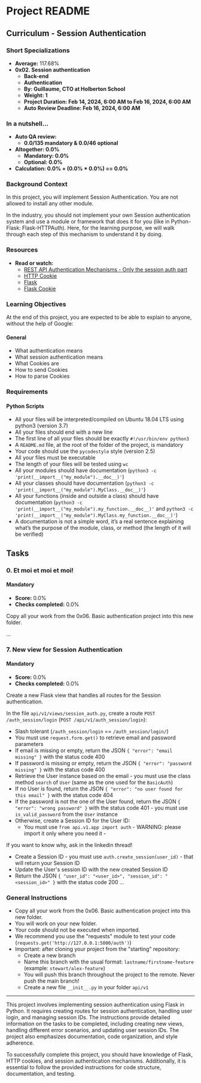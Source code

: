 # Project README

## Curriculum - Session Authentication

### Short Specializations
- **Average:** 117.68%
- **0x02. Session authentication**
  - **Back-end**
  - **Authentication**
  - **By: Guillaume, CTO at Holberton School**
  - **Weight: 1**
  - **Project Duration: Feb 14, 2024, 6:00 AM to Feb 16, 2024, 6:00 AM**
  - **Auto Review Deadline: Feb 16, 2024, 6:00 AM**

### In a nutshell…
- **Auto QA review:**
  - **0.0/135 mandatory & 0.0/46 optional**
- **Altogether: 0.0%**
  - **Mandatory: 0.0%**
  - **Optional: 0.0%**
- **Calculation: 0.0% + (0.0% * 0.0%) == 0.0%**

### Background Context
In this project, you will implement Session Authentication. You are not allowed to install any other module.

In the industry, you should not implement your own Session authentication system and use a module or framework that does it for you (like in Python-Flask: Flask-HTTPAuth). Here, for the learning purpose, we will walk through each step of this mechanism to understand it by doing.

### Resources
- **Read or watch:**
  - [REST API Authentication Mechanisms - Only the session auth part](#)
  - [HTTP Cookie](#)
  - [Flask](#)
  - [Flask Cookie](#)

### Learning Objectives
At the end of this project, you are expected to be able to explain to anyone, without the help of Google:
#### General
- What authentication means
- What session authentication means
- What Cookies are
- How to send Cookies
- How to parse Cookies

### Requirements

#### Python Scripts
- All your files will be interpreted/compiled on Ubuntu 18.04 LTS using python3 (version 3.7)
- All your files should end with a new line
- The first line of all your files should be exactly `#!/usr/bin/env python3`
- A `README.md` file, at the root of the folder of the project, is mandatory
- Your code should use the `pycodestyle` style (version 2.5)
- All your files must be executable
- The length of your files will be tested using `wc`
- All your modules should have documentation (`python3 -c 'print(__import__("my_module").__doc__)'`)
- All your classes should have documentation (`python3 -c 'print(__import__("my_module").MyClass.__doc__)'`)
- All your functions (inside and outside a class) should have documentation (`python3 -c 'print(__import__("my_module").my_function.__doc__)'` and `python3 -c 'print(__import__("my_module").MyClass.my_function.__doc__)'`)
- A documentation is not a simple word, it’s a real sentence explaining what’s the purpose of the module, class, or method (the length of it will be verified)

## Tasks

### 0. Et moi et moi et moi!
#### Mandatory
- **Score:** 0.0%
- **Checks completed:** 0.0%

Copy all your work from the 0x06. Basic authentication project into this new folder.

...

### 7. New view for Session Authentication
#### Mandatory
- **Score:** 0.0%
- **Checks completed:** 0.0%

Create a new Flask view that handles all routes for the Session authentication.

In the file `api/v1/views/session_auth.py`, create a route `POST /auth_session/login` (`POST /api/v1/auth_session/login`):

- Slash tolerant (`/auth_session/login` == `/auth_session/login/`)
- You must use `request.form.get()` to retrieve email and password parameters
- If email is missing or empty, return the JSON `{ "error": "email missing" }` with the status code 400
- If password is missing or empty, return the JSON `{ "error": "password missing" }` with the status code 400
- Retrieve the User instance based on the email - you must use the class method `search` of `User` (same as the one used for the `BasicAuth`)
- If no User is found, return the JSON `{ "error": "no user found for this email" }` with the status code 404
- If the password is not the one of the User found, return the JSON `{ "error": "wrong password" }` with the status code 401 - you must use `is_valid_password` from the `User` instance
- Otherwise, create a Session ID for the User ID:
  - You must use `from api.v1.app import auth` - WARNING: please import it only where you need it -

 If you want to know why, ask in the linkedin thread!
  - Create a Session ID - you must use `auth.create_session(user_id)` - that will return your Session ID
  - Update the User's session ID with the new created Session ID
  - Return the JSON `{ "user_id": "<user_id>", "session_id": "<session_id>" }` with the status code 200
...

### General Instructions
- Copy all your work from the 0x06. Basic authentication project into this new folder.
- You will work on your new folder.
- Your code should not be executed when imported.
- We recommend you use the "requests" module to test your code (`requests.get('http://127.0.0.1:5000/auth')`)
- Important: after cloning your project from the "starting" repository:
  - Create a new branch
  - Name this branch with the usual format: `lastname/firstname-feature` (example: `stewart/alex-feature`)
  - You will push this branch throughout the project to the remote. Never push the main branch!
  - Create a new file `__init__.py` in your folder `api/v1`


---

This project involves implementing session authentication using Flask in Python. It requires creating routes for session authentication, handling user login, and managing session IDs. The instructions provide detailed information on the tasks to be completed, including creating new views, handling different error scenarios, and updating user session IDs. The project also emphasizes documentation, code organization, and style adherence.

To successfully complete this project, you should have knowledge of Flask, HTTP cookies, and session authentication mechanisms. Additionally, it is essential to follow the provided instructions for code structure, documentation, and testing.